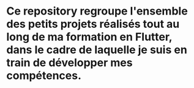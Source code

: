 # Ce repository  regroupe l'ensemble des petits projets réalisés tout au long de ma formation en Flutter, dans le cadre de laquelle je suis en train de développer mes compétences.
